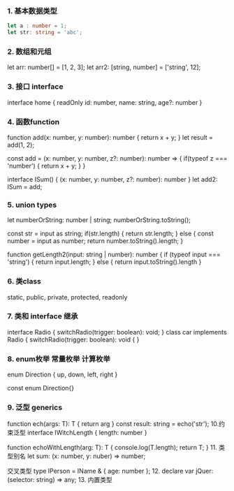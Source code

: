 ### 1. 基本数据类型
   ```ts
   let a : number = 1;
   let str: string = 'abc';
  ```
### 2. 数组和元组
   let arr: number[] = [1, 2, 3];
   let arr2: [string, number] = ['string', 12];
### 3. 接口 interface
   interface home {
     readOnly id: number,
     name: string,
     age?: number
   }
### 4. 函数function
   function add(x: number, y: number): number {
	return x + y;
   }
   let result = add(1, 2);

  const add = (x: number, y: number, z?: number): number => {
    if(typeof z === 'number') {
     return x + y;
   }
  }
 
  interface ISum() {
    (x: number, y: number, z?: number): number
  }
  let add2: ISum = add;
### 5. union types
  let numberOrString: number | string;
  numberOrString.toString();
  
  const str = input as string;
  if(str.length) {
   return str.length;
  } else {
   const number = input as number;
   return number.toString().length;
 }

 function getLength2(input: string | number): number {
  if (typeof input === 'string') {
    return input.length;
  } else {
   return input.toString().length
 }
### 6. 类class
   static, public, private, protected, readonly
### 7. 类和 interface 继承
   interface Radio {
     switchRadio(trigger: boolean): void;
   }
   class car implements Radio {
   switchRadio(trigger: boolean): void {
   }
### 8. enum枚举  常量枚举 计算枚举
   enum Direction {
    up,
    down,
    left,
    right
   }

  const enum Direction{}
### 9. 泛型 generics
   function ech<T>(args: T): T {
     return arg
   }
   const result: string = echo('str');
10.约束泛型
   interface IWitchLength {
     length: number
   }

   function echoWithLength<T extends IWithLength>(arg: T): T {
     console.log(T.length);
     return T;
   }
11. 类型别名
    let sum: (x: number, y: nuber) => number;
    
   交叉类型
    type IPerson  = IName & { age: number };
12. declare var jQuer: (selector: string) => any;
13. 内置类型  
   
  
  
   
